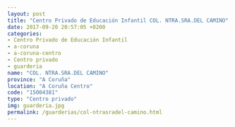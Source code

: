```yaml
---
layout: post
title: "Centro Privado de Educación Infantil COL. NTRA.SRA.DEL CAMINO"
date: 2017-09-20 20:57:05 +0200
categories:
- Centro Privado de Educación Infantil
- a-coruna
- a-coruna-centro
- Centro privado
- guarderia
name: "COL. NTRA.SRA.DEL CAMINO"
province: "A Coruña"
location: "A Coruña Centro"
code: "15004381"
type: "Centro privado"
img: guarderia.jpg
permalink: /guarderias/col-ntrasradel-camino.html
---
```

